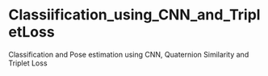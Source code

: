 # Classiification_using_CNN_and_TripletLoss
Classification and Pose estimation using CNN, Quaternion Similarity and Triplet Loss
